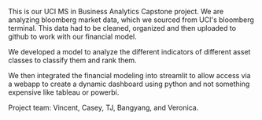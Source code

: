 This is our UCI MS in Business Analytics Capstone project.
We are analyzing bloomberg market data, which we sourced from UCI's bloomberg terminal. This data had to be cleaned, organized and then uploaded to github to work with our financial model.

We developed a model to analyze the different indicators of different asset classes to classify them and rank them.

We then integrated the financial modeling into streamlit to allow access via a webapp to create a dynamic dashboard using python and not something expensive like tableau or powerbi. 

Project team: Vincent, Casey, TJ, Bangyang, and Veronica. 
